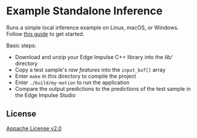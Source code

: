 # Example Standalone Inference

Runs a simple local inference example on Linux, macOS, or Windows. Follow [this guide](https://docs.edgeimpulse.com/v2.0/docs/deploy-your-model-as-a-c-library) to get started.

Basic steps:
 * Download and unzip your Edge Impulse C++ library into the *lib/* directory
 * Copy a test sample's *raw features* into the `input_buf[]` array
 * Enter `make` in this directory to compile the project
 * Enter `./build/my-motion` to run the application
 * Compare the output predictions to the predictions of the test sample in the Edge Impulse Studio

 ## License

 [Appache License v2.0](https://www.apache.org/licenses/LICENSE-2.0)